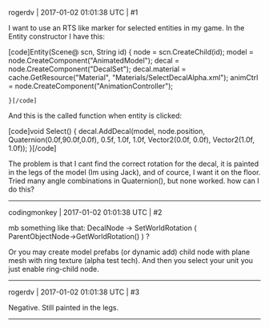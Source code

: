 rogerdv | 2017-01-02 01:01:38 UTC | #1

I want to use an RTS like marker for selected entities in my game. In the Entity constructor I have this:

[code]Entity(Scene@ scn, String id)
	{
		node = scn.CreateChild(id);
		model = node.CreateComponent("AnimatedModel");
		decal = node.CreateComponent("DecalSet");
		decal.material = cache.GetResource("Material", "Materials/SelectDecalAlpha.xml");
		animCtrl = node.CreateComponent("AnimationController");

	}[/code]

And this is the called function when entity is clicked:

[code]void Select()
	{
        decal.AddDecal(model, node.position, Quaternion(0.0f,90.0f,0.0f), 0.5f, 1.0f, 1.0f, Vector2(0.0f, 0.0f), Vector2(1.0f, 1.0f));
	}[/code]

The problem is that I cant find the correct rotation for the decal, it is painted in the legs of the model (Im using Jack), and of cource, I want it on the floor. Tried many angle combinations in Quaternion(), but none worked. how can I do this?

-------------------------

codingmonkey | 2017-01-02 01:01:38 UTC | #2

mb something like that: DecalNode -> SetWorldRotation ( ParentObjectNode->GetWorldRotation() ) ?

Or you may create model prefabs (or dynamic add) child node with plane mesh with ring texture (alpha test tech). 
And then you select your unit you just enable ring-child node.

-------------------------

rogerdv | 2017-01-02 01:01:38 UTC | #3

Negative. Still painted in the legs.

-------------------------

